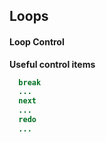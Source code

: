 ## Loops

#### Loop Control
**Useful control items**
```ruby
  break
  ...
  next
  ...
  redo
  ...
```
